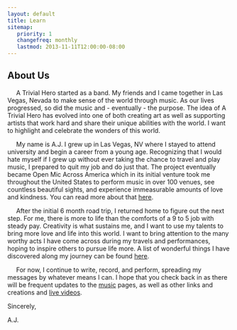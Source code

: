 ```yaml
---
layout: default
title: Learn
sitemap:
   priority: 1
   changefreq: monthly
   lastmod: 2013-11-11T12:00:00-08:00
---
```


About Us
--------

&nbsp;&nbsp;&nbsp;&nbsp;&nbsp;A Trivial Hero started as a band. My friends and I came together in Las Vegas, Nevada to make sense of the world through music. As our lives progressed, so did the music and - eventually - the purpose. The idea of A Trivial Hero has evolved into one of both creating art as well as supporting artists that work hard and share their unique abilities with the world. I want to highlight and celebrate the wonders of this world. 

&nbsp;&nbsp;&nbsp;&nbsp;&nbsp;My name is A.J. I grew up in Las Vegas, NV where I stayed to attend university and begin a career from a young age. Recognizing that I would hate myself if I grew up without ever taking the chance to travel and play music, I prepared to quit my job and do just that. The project eventually became Open Mic Across America which in its initial venture took me throughout the United States to perform music in over 100 venues, see countless beautiful sights, and experience immeasurable amounts of love and kindness. You can read more about that <a href="http://openmicacrossamerica.com">here</a>.

&nbsp;&nbsp;&nbsp;&nbsp;&nbsp;After the initial 6 month road trip, I returned home to figure out the next step. For me, there is more to life than the comforts of a 9 to 5 job with steady pay. Creativity is what sustains me, and I want to use my talents to bring more love and life into this world. I want to bring attention to the many worthy acts I have come across during my travels and performances, hoping to inspire others to pursue life more. A list of wonderful things I have discovered along my journey can be found <a href="http://www.atrivialhero.com/love">here</a>.

&nbsp;&nbsp;&nbsp;&nbsp;&nbsp;For now, I continue to write, record, and perform, spreading my messages by whatever means I can. I hope that you check back in as there will be frequent updates to the <a href="http://www.atrivialhero.com/listen">music</a> pages, as well as other links and creations and <a href="http://www.atrivialhero.com/live">live videos</a>.

Sincerely,

A.J.
